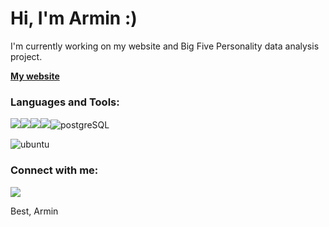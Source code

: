 # Hi, I'm Armin :)


I'm currently working on my website and Big Five Personality data analysis project.

[**My website**](https://armind93.github.io/)



### Languages and Tools:
<img src="https://img.shields.io/badge/python%20-%2314354C.svg?&style=for-the-badge&logo=python&logoColor=white"/><img src="https://img.shields.io/badge/pandas%20-%23150458.svg?&style=for-the-badge&logo=pandas&logoColor=white" /><img src="https://img.shields.io/badge/numpy%20-%23013243.svg?&style=for-the-badge&logo=numpy&logoColor=white" /><img src="https://img.shields.io/badge/Jupyter%20-%23F37626.svg?&style=for-the-badge&logo=Jupyter&logoColor=white" />![postgreSQL](https://img.shields.io/badge/PostgreSQL-316192?style=for-the-badge&logo=postgresql&logoColor=white)

![ubuntu](https://img.shields.io/badge/Ubuntu-E95420?style=for-the-badge&logo=ubuntu&logoColor=white)


### Connect with me:
[<img src="https://img.shields.io/badge/linkedin%20-%230077B5.svg?&style=for-the-badge&logo=linkedin&logoColor=white"/>](https://www.linkedin.com/in/armin-derencz-519962117/?locale=pl_PL)



Best,
Armin
